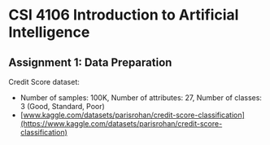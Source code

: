 # CSI 4106 Introduction to Artificial Intelligence

## Assignment 1: Data Preparation

Credit Score dataset: 
- Number of samples: 100K, Number of attributes: 27, Number of classes: 3 (Good, Standard, Poor)
- [www.kaggle.com/datasets/parisrohan/credit-score-classification](https://www.kaggle.com/datasets/parisrohan/credit-score-classification)
